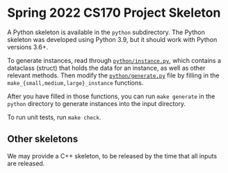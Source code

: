 # Spring 2022 CS170 Project Skeleton

A Python skeleton is available in the `python` subdirectory. The Python
skeleton was developed using Python 3.9, but it should work with Python
versions 3.6+.

To generate instances, read through [`python/instance.py`](python/instance.py),
which contains a dataclass (struct) that holds the data for an instance, as
well as other relevant methods. Then modify the
[`python/generate.py`](python/generate.py) file by filling in the
`make_{small,medium,large}_instance` functions.

After you have filled in those functions, you can run `make generate` in the
`python` directory to generate instances into the input directory.

To run unit tests, run `make check`.

## Other skeletons

We may provide a C++ skeleton, to be released by the time that all inputs are
released.

